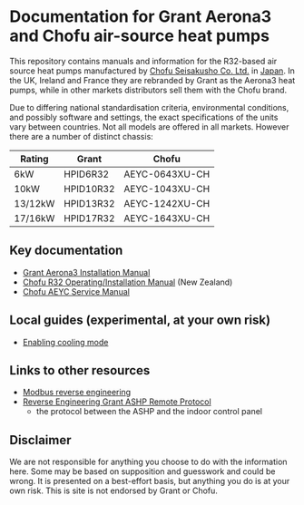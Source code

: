 Documentation for Grant Aerona3 and Chofu air-source heat pumps
===============================================================

This repository contains manuals and information for the R32-based air
source heat pumps manufactured by
[Chofu Seisakusho Co. Ltd.](https://www.chofuglobal.com/) in
[Japan](https://www.chofu.co.jp/).
In the UK, Ireland and France they are rebranded by Grant as the Aerona3
heat pumps, while in other markets distributors sell them with the Chofu
brand.

Due to differing national standardisation criteria, environmental
conditions, and possibly software and settings, the exact specifications of
the units vary between countries.  Not all models are offered in all
markets.  However there are a number of distinct chassis:


| Rating |  Grant   |     Chofu    |
|--------|----------|--------------|
| 6kW    | HPID6R32 |AEYC-0643XU-CH|
| 10kW   | HPID10R32|AEYC-1043XU-CH|
| 13/12kW| HPID13R32|AEYC-1242XU-CH|
| 17/16kW| HPID17R32|AEYC-1643XU-CH|
 

Key documentation
-----------------

* [Grant Aerona3 Installation Manual](Grant/UK/grant-aerona-r32-installer-uk-doc-0136-rev-2-0-september-2020.pdf)
* [Chofu R32 Operating/Installation Manual](Chofu/R32/New-Zealand/Chofu-Operating-Installation-Manual-R32.pdf)
  (New Zealand)
* [Chofu AEYC Service Manual](Chofu/R32/SERVICE%20MANUAL_AEYC-xx42%2C-xx43XU-GR%20%28RA-98%285%29%29.pdf)


Local guides (experimental, at your own risk)
---------------------------------------------

* [Enabling cooling mode](guides/cooling.md)


Links to other resources
------------------------

* [Modbus reverse engineering](https://github.com/aerona-chofu-ashp/modbus/)
* [Reverse Engineering Grant ASHP Remote Protocol](https://hackaday.io/project/170602-reverse-engineering-grant-ashp-remote-protocol)
  - the protocol between the ASHP and the indoor control panel


Disclaimer
----------
We are not responsible for anything you choose to do with the
information here.  Some may be based on supposition and guesswork and could
be wrong. It is presented on a best-effort basis, but anything you do is at
your own risk.  This is site is not endorsed by Grant or Chofu.


